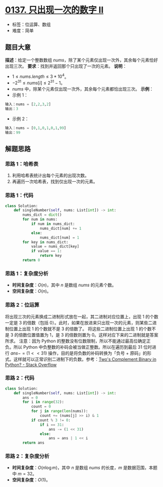 # [0137. 只出现一次的数字 II](https://leetcode.cn/problems/single-number-ii/)
- 标签：位运算、数组
- 难度：简单
## 题目大意
**描述**：给定一个整数数组 $nums$，除了某个元素仅出现一次外，其余每个元素恰好出现三次。
**要求**：找到并返回那个只出现了一次的元素。
**说明**：
- $1 \le nums.length \le 3 * 10^4$。
- $-2^{31} \le nums[i] \le 2^{31} - 1$。
- $nums$ 中，除某个元素仅出现一次外，其余每个元素都恰出现三次。
**示例**：
- 示例 1：
```python
输入：nums = [2,2,3,2]
输出：3
```
- 示例 2：
```python
输入：nums = [0,1,0,1,0,1,99]
输出：99
```
## 解题思路
### 思路 1：哈希表
1. 利用哈希表统计出每个元素的出现次数。
2. 再遍历一次哈希表，找到仅出现一次的元素。
### 思路 1：代码
```python
class Solution:
    def singleNumber(self, nums: List[int]) -> int:
        nums_dict = dict()
        for num in nums:
            if num in nums_dict:
                nums_dict[num] += 1
            else:
                nums_dict[num] = 1
        for key in nums_dict:
            value = nums_dict[key]
            if value == 1:
                return key
        return 0
```
### 思路 1：复杂度分析
- **时间复杂度**：$O(n)$，其中 $n$ 是数组 $nums$ 的元素个数。
- **空间复杂度**：$O(n)$。
### 思路 2：位运算
将出现三次的元素换成二进制形式放在一起，其二进制对应位置上，出现 $1$ 的个数一定是 $3$ 的倍数（包括 $0$）。此时，如果在放进来只出现一次的元素，则某些二进制位置上出现 $1$ 的个数就不是 $3$ 的倍数了。
将这些二进制位置上出现 $1$ 的个数不是 $3$ 的倍数位置值置为 $1$，是 $3$ 的倍数则置为 $0$。这样对应下来的二进制就是答案所求。
注意：因为 Python 的整数没有位数限制，所以不能通过最高位确定正负。所以 Python 中负整数的补码会被当做正整数。所以在遍历到最后 $31$ 位时进行 $ans -= (1 << 31)$ 操作，目的是将负数的补码转换为「负号 + 原码」的形式。这样就可以正常识别二进制下的负数。参考：[Two's Complement Binary in Python? - Stack Overflow](https://stackoverflow.com/questions/12946116/twos-complement-binary-in-python/12946226)
### 思路 2：代码
```python
class Solution:
    def singleNumber(self, nums: List[int]) -> int:
        ans = 0
        for i in range(32):
            count = 0
            for j in range(len(nums)):
                count += (nums[j] >> i) & 1
            if count % 3 != 0:
                if i == 31:
                    ans -= (1 << 31)
                else:
                    ans = ans | 1 << i
        return ans
```
### 思路 2：复杂度分析
- **时间复杂度**：$O(n \log m)$，其中 $n$ 是数组 $nums$ 的长度，$m$ 是数据范围，本题中 $m = 32$。
- **空间复杂度**：$O(1)$。
